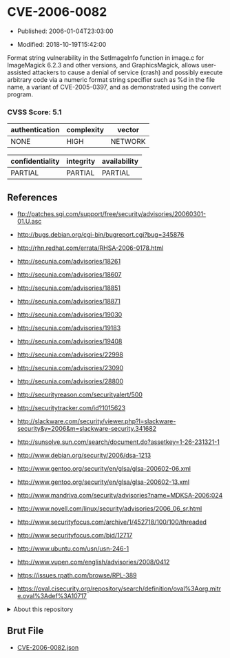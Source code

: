 # CVE-2006-0082

- Published: 2006-01-04T23:03:00

- Modified: 2018-10-19T15:42:00

Format string vulnerability in the SetImageInfo function in image.c for ImageMagick 6.2.3 and other versions, and GraphicsMagick, allows user-assisted attackers to cause a denial of service (crash) and possibly execute arbitrary code via a numeric format string specifier such as %d in the file name, a variant of CVE-2005-0397, and as demonstrated using the convert program.

### CVSS Score: **5.1**

| authentication | complexity | vector |
| --- | --- | --- |
| NONE | HIGH | NETWORK |

| confidentiality | integrity | availability |
| --- | --- | --- |
| PARTIAL | PARTIAL | PARTIAL |

## References

* ftp://patches.sgi.com/support/free/security/advisories/20060301-01.U.asc

* http://bugs.debian.org/cgi-bin/bugreport.cgi?bug=345876

* http://rhn.redhat.com/errata/RHSA-2006-0178.html

* http://secunia.com/advisories/18261

* http://secunia.com/advisories/18607

* http://secunia.com/advisories/18851

* http://secunia.com/advisories/18871

* http://secunia.com/advisories/19030

* http://secunia.com/advisories/19183

* http://secunia.com/advisories/19408

* http://secunia.com/advisories/22998

* http://secunia.com/advisories/23090

* http://secunia.com/advisories/28800

* http://securityreason.com/securityalert/500

* http://securitytracker.com/id?1015623

* http://slackware.com/security/viewer.php?l=slackware-security&y=2006&m=slackware-security.341682

* http://sunsolve.sun.com/search/document.do?assetkey=1-26-231321-1

* http://www.debian.org/security/2006/dsa-1213

* http://www.gentoo.org/security/en/glsa/glsa-200602-06.xml

* http://www.gentoo.org/security/en/glsa/glsa-200602-13.xml

* http://www.mandriva.com/security/advisories?name=MDKSA-2006:024

* http://www.novell.com/linux/security/advisories/2006_06_sr.html

* http://www.securityfocus.com/archive/1/452718/100/100/threaded

* http://www.securityfocus.com/bid/12717

* http://www.ubuntu.com/usn/usn-246-1

* http://www.vupen.com/english/advisories/2008/0412

* https://issues.rpath.com/browse/RPL-389

* https://oval.cisecurity.org/repository/search/definition/oval%3Aorg.mitre.oval%3Adef%3A10717

<details>
<summary>About this repository</summary> 

  This repository is part of the project [Live Hack CVE](https://github.com/Live-Hack-CVE). Main website can be found [www.live-hack.org](https://www.live-hack.org) 
  
  Made by [Sn0wAlice](https://github.com/Sn0wAlice) for the people that care about security and need to have a feed of the latest CVEs. Hope you enjoy it, don't forget to star the repo and follow me on [Twitter](https://twitter.com/Sn0wAlice) and [Github](https://github.com/Sn0wAlice). And that is my [personnal website](https://www.alice-snow.me/)

  - [Home Page](https://github.com/Live-Hack-CVE)
  - [Framework](https://github.com/Live-Hack-CVE/cve-framework)
  - [CVE database](https://github.com/Live-Hack-CVE/full_database)
  - [Changelog](https://github.com/Live-Hack-CVE/Changelog)
</details>

## Brut File

* [CVE-2006-0082.json](https://raw.githubusercontent.com/Live-Hack-CVE/full_database/main/cves/2006/CVE-2006-0082.json)


